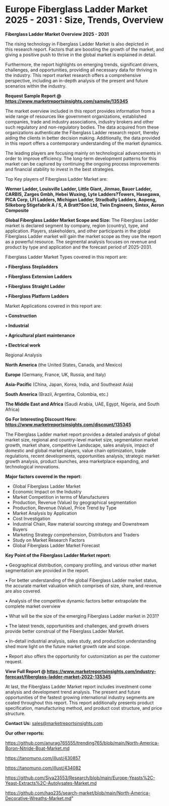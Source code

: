 # Europe Fiberglass Ladder Market 2025 - 2031 : Size, Trends, Overview

<Strong> Fiberglass Ladder Market Overview 2025 - 2031</strong>

The rising technology in Fiberglass Ladder Market is also depicted in this research report. Factors that are boosting the growth of the market, and giving a positive push to thrive in the global market is explained in detail.

Furthermore, the report highlights on emerging trends, significant drivers, challenges, and opportunities, providing all necessary data for thriving in the industry. This report market research offers a comprehensive perspective, including an in-depth analysis of the present and future scenarios within the industry.

<strong>Request Sample Report @ <a href=https://www.marketreportsinsights.com/sample/135345>https://www.marketreportsinsights.com/sample/135345</a></strong>

The market overview included in this report provides information from a wide range of resources like government organizations, established companies, trade and industry associations, industry brokers and other such regulatory and non-regulatory bodies. The data acquired from these organizations authenticate the Fiberglass Ladder research report, thereby aiding the clients in better decision making. Additionally, the data provided in this report offers a contemporary understanding of the market dynamics.

The leading players are focusing mainly on technological advancements in order to improve efficiency. The long-term development patterns for this market can be captured by continuing the ongoing process improvements and financial stability to invest in the best strategies.

Top Key players of Fiberglass Ladder Market are:

<strong>Werner Ladder, Louisville Ladder, Little Giant, Jinmao, Bauer Ladder, CARBIS, Zarges Gmbh, Hebei Wuxing, Lyte Ladders?Towers, Hasegawa, PICA Corp, LFI Ladders, Michigan Ladder, Stradbally Ladders, Aopeng, Silkeborg Stigefabrik A / S, A Bratt?Son Ltd, Twin Engineers, Sintex, Aeron Composite</strong>

<strong><b>Global Fiberglass Ladder Market Scope and Size:</b></strong>
The Fiberglass Ladder market is declared segment by company, region (country), type, and application. Players, stakeholders, and other participants in the global Fiberglass Ladder market will gain the market scope as they use the report as a powerful resource. The segmental analysis focuses on revenue and product by type and application and the forecast period of 2025-2031.

Fiberglass Ladder Market Types covered in this report are:

<strong>• Fiberglass Stepladders

• Fiberglass Extension Ladders

• Fiberglass Straight Ladder

• Fiberglass Platform Ladders</strong>

Market Applications covered in this report are:

<strong>• Construction

• Industrial

• Agricultural plant maintenance

• Electrical work</strong> 

Regional Analysis

<strong>North America</strong> (the United States, Canada, and Mexico)

<strong>Europe</strong> (Germany, France, UK, Russia, and Italy)

<strong>Asia-Pacific</strong> (China, Japan, Korea, India, and Southeast Asia)

<strong>South America</strong> (Brazil, Argentina, Colombia, etc.)

<strong>The Middle East and Africa</strong> (Saudi Arabia, UAE, Egypt, Nigeria, and South Africa)

<strong>Go For Interesting Discount Here: <a href=https://www.marketreportsinsights.com/discount/135345>https://www.marketreportsinsights.com/discount/135345</a></strong>

The Fiberglass Ladder market report provides a detailed analysis of global market size, regional and country-level market size, segmentation market growth, market share, competitive Landscape, sales analysis, impact of domestic and global market players, value chain optimization, trade regulations, recent developments, opportunities analysis, strategic market growth analysis, product launches, area marketplace expanding, and technological innovations.

<strong><b>Major factors covered in the report:</b></strong>
<ul>
  <li>Global Fiberglass Ladder Market </li>
  <li>Economic Impact on the Industry</li>
  <li>Market Competition in terms of Manufacturers</li>
  <li>Production, Revenue (Value) by geographical segmentation</li>
  <li>Production, Revenue (Value), Price Trend by Type</li>
  <li>Market Analysis by Application</li>
  <li>Cost Investigation</li>
  <li>Industrial Chain, Raw material sourcing strategy and Downstream Buyers</li>
  <li>Marketing Strategy comprehension, Distributors and Traders</li>
  <li>Study on Market Research Factors</li>
  <li>Global Fiberglass Ladder Market Forecast</li>
</ul>

<strong><b>Key Point of the Fiberglass Ladder Market report:</b></strong>

• Geographical distribution, company profiling, and various other market segmentation are provided in the report.

• For better understanding of the global Fiberglass Ladder market status, the accurate market valuation which comprises of size, share, and revenue are also covered.

• Analysis of the competitive dynamic factors better extrapolate the complete market overview

• What will be the size of the emerging Fiberglass Ladder market in 2031?

• The latest trends, opportunities and challenges, and growth drivers provide better construal of the Fiberglass Ladder Market.

• In-detail industrial analysis, sales study, and production understanding shed more light on the future market growth rate and scope.

• Report also offers the opportunity for customization as per the customer request.

<strong><b>View Full Report @ <a href=https://www.marketreportsinsights.com/industry-forecast/fiberglass-ladder-market-2022-135345>https://www.marketreportsinsights.com/industry-forecast/fiberglass-ladder-market-2022-135345</a></b></strong>


At last, the Fiberglass Ladder Market report includes investment come analysis and development trend analysis. The present and future opportunities of the fastest growing international industry segments are coated throughout this report. This report additionally presents product specification, manufacturing method, and product cost structure, and price structure.

<strong>Contact Us:</strong>
sales@marketreportsinsights.com

<strong>Our other reports:</strong>

<a href=https://github.com/anurag765555/trending765/blob/main/North-America-Boron-Nitride-Boat-Market.md>https://github.com/anurag765555/trending765/blob/main/North-America-Boron-Nitride-Boat-Market.md</a>

<a href=https://tanomuno.com/illust/430857>https://tanomuno.com/illust/430857</a>

<a href=https://tanomuno.com/illust/434082>https://tanomuno.com/illust/434082</a>

<a href=https://github.com/Siya23553/Research/blob/main/Europe-Yeasts%2C-Yeast-Extracts%2C-Autolysates-Market.md>https://github.com/Siya23553/Research/blob/main/Europe-Yeasts%2C-Yeast-Extracts%2C-Autolysates-Market.md</a>

<a href=https://github.com/haq235/search-market/blob/main/North-America-Decorative-Wreaths-Market.md>https://github.com/haq235/search-market/blob/main/North-America-Decorative-Wreaths-Market.md</a>"
